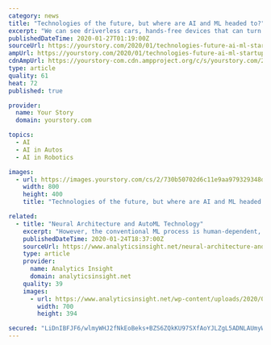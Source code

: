 ```yaml
---
category: news
title: "Technologies of the future, but where are AI and ML headed to?"
excerpt: "We can see driverless cars, hands-free devices that can turn on the lights ... The error rate is already drastically reducing.\" A subset of artificial intelligence, machine learning allows systems to make predictions and crucial business decisions, driven by data and pattern-based experiences. Without humans having to intervene, the algorithms ..."
publishedDateTime: 2020-01-27T01:19:00Z
sourceUrl: https://yourstory.com/2020/01/technologies-future-ai-ml-startups-machine-intelligence
ampUrl: https://yourstory.com/2020/01/technologies-future-ai-ml-startups-machine-intelligence/amp
cdnAmpUrl: https://yourstory-com.cdn.ampproject.org/c/s/yourstory.com/2020/01/technologies-future-ai-ml-startups-machine-intelligence/amp
type: article
quality: 61
heat: 72
published: true

provider:
  name: Your Story
  domain: yourstory.com

topics:
  - AI
  - AI in Autos
  - AI in Robotics

images:
  - url: https://images.yourstory.com/cs/2/730b50702d6c11e9aa979329348d4c3e/Data-Science-TrendsBanner-1579782961252.png?fm=png&auto=format
    width: 800
    height: 400
    title: "Technologies of the future, but where are AI and ML headed to?"

related:
  - title: "Neural Architecture and AutoML Technology"
    excerpt: "However, the conventional ML process is human-dependent, and not all companies have the assets to put resources into an experienced data science team. AutoML might be the answer to such circumstances. AutoML focuses on automating each part of the machine learning (ML) work process to increase effectiveness and democratize machine learning so ..."
    publishedDateTime: 2020-01-24T18:37:00Z
    sourceUrl: https://www.analyticsinsight.net/neural-architecture-and-automl-technology/
    type: article
    provider:
      name: Analytics Insight
      domain: analyticsinsight.net
    quality: 39
    images:
      - url: https://www.analyticsinsight.net/wp-content/uploads/2020/01/Neural-Network.jpg
        width: 700
        height: 394

secured: "LiDnIBFJF6/wlmyWHJ2fNkEoBeks+BZS6ZQkKU97SXfAoYJLZgL5ADNLAUmyWvjiVEGiHCzSC6NlKNidyjlAuWsVm9S/ZYOLgBGBlCx5aWUtnLqTKjUqRRpGP8gQJ8ZaE3ISSK/TepsAuRNJgf5WsvTdLe2b1TVChu2OalzQ/gm1CfO7CXtwDelLDNLrQ3e/RiaaxcErZvGcmjAKWFz/7iyJY9hRj3ukp7DiyO4rag11bvMFLn2+yM5fglS+I4dnddl3oRPjyhZt55/SKlBEzP/wAn/fFJ+yYf+G26F8/yYA4FocshLCXge1d53YDResTBuHUKC9JSNky9m9Cc/JDTaOHmA4Y1nK8UPrR4u0V4WFH3fblgNkJz/B0HNi8emr5mNfXfhUpvHIXHPbvYGjR1EO/Fkwz5/DXbOZwgZWOyhzdibEMcAxFwdP2LHzG6gHdcfx1h52WeAx10eBAKwoHSVHDrZFiY816sf3LXXfeaw=;AXC3nQjTs1saQ4gchoEW/A=="
---
```


